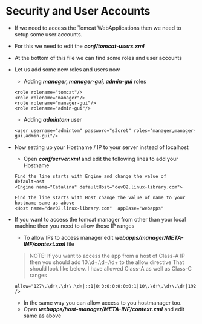 # Security and User Accounts

- If we need to access the Tomcat WebApplications then we need to setup some user accounts.
- For this we need to edit the ***conf/tomcat-users.xml*** 
- At the bottom of this file we can find some roles and user accounts
- Let us add some new roles and users now
	- Adding ***manager, manager-gui, admin-gui*** roles
	
	```
	<role rolename="tomcat"/>
	<role rolename="manager"/>
	<role rolename="manager-gui"/>
	<role rolename="admin-gui"/>
	```
	
	- Adding ***admintom*** user
	
	```
	<user username="admintom" password="s3cret" roles="manager,manager-gui,admin-gui"/>
	```

- Now setting up your Hostname / IP to your server instead of localhost
	- Open ***conf/server.xml*** and edit the following lines to add your Hostname

	```
	Find the line starts with Engine and change the value of defaultHost
	<Engine name="Catalina" defaultHost="dev02.linux-library.com">
	
	Find the line starts with Host change the value of name to your hostname same as above
	<Host name="dev02.linux-library.com"  appBase="webapps"
	```

- If you want to access the tomcat manager from other than your local machine then you need to allow those IP ranges
	- To allow IPs to access manager edit ***webapps/manager/META-INF/context.xml*** file

	> NOTE: If you want to access the app from a host of Class-A IP then you should add 10\.\d+\.\d+\.\d+ to the allow directive
	> That should look like below. I have allowed Class-A as well as Class-C ranges

	```
	allow="127\.\d+\.\d+\.\d+|::1|0:0:0:0:0:0:0:1|10\.\d+\.\d+\.\d+|192\.168\.1\.\d+" />
	```

	- In the same way you can allow access to you hostmanager too.
	- Open ***webapps/host-manager/META-INF/context.xml*** and edit same as above
